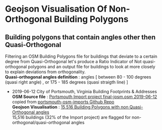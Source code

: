 # Geojson Visualisation Of Non-Orthogonal Building Polygons

## Building polygons that contain angles other then Quasi-Orthogonal 

Filtering an OSM Building Polygons file for buildings that deviate to a certain degree from Quasi-Orthogonal let's produce a Ratio Indicator of Not quasi-orthogonal polygons and an output file for buildings to look at more closely to explain deviations from orthogonality.
<br/>**Quasi-orthogonal angles definition** : angles [ between 80 - 100 degrees (quasi right angle) , or 175 - 185 degrees (quasi straigth line) ] 

- 2019-06-12 City of Portsmouth, Virginia Building Footprints & Addresses 
<br/> **OSM Source file** : [Portsmouth Import project final-josm.osm 2019-06-12](source/2019_06_12_portsmouth_osm_imports_final_josm.osm.gz) copied from 
[portsmouth-osm-imports Github Repo](https://github.com/jonahadkins/portsmouth-osm-imports)
<br/> **Geojson Visualisation** : [15,516 Building Polygons with non Quasi-Orthogonal angles](geojson/2019_06_12_portsmouth_building_import_Polygon_with_angle_plus10deg_away_vs_ortho_90_180.geojson)
<br/>  15,516 buildings (32% of the Import project) are flagged for non-orthogonal/quasi-orthogonal angles
